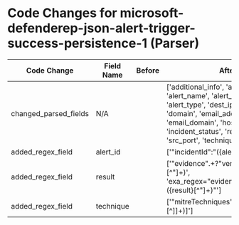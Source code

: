 # Code Changes for microsoft-defenderep-json-alert-trigger-success-persistence-1 (Parser)

| Code Change | Field Name | Before | After |
|-------------|------------|--------|-------|
| changed_parsed_fields | N/A |  | ['additional_info', 'alert_id', 'alert_name', 'alert_severity', 'alert_type', 'dest_ip', 'dest_port', 'domain', 'email_address', 'email_domain', 'host', 'incident_status', 'result', 'src_ip', 'src_port', 'technique', 'time', 'user'] |
| added_regex_field | alert_id |  | ['"incidentId":"({alert_id}\d+)'] |
| added_regex_field | result |  | ['"evidence".+?"verdict":"({result}[^"]+)', 'exa_regex="evidence".+?"verdict":"({result}[^"]+)"'] |
| added_regex_field | technique |  | ['"mitreTechniques":\[({technique}[^\]]+)\]'] |